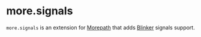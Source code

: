 # more.signals

`more.signals` is an extension for [Morepath](http://morepath.readthedocs.io) that adds [Blinker](https://github.com/jek/blinker) signals support.
